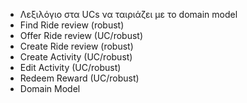- Λεξιλόγιο στα UCs να ταιριάζει με το domain model
- Find Ride review (robust)
- Offer Ride review (UC/robust)
- Create Ride review (robust)
- Create Activity (UC/robust)
- Edit Activity (UC/robust)
- Redeem Reward (UC/robust)
- Domain Model

